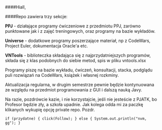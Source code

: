 ####Hiall,

####Repo zawiera trzy sekcje:

**PPJ** - działające programy ćwiczeniowe z przedmiotu PPJ, zarówno punktowane jak i
z zajęć treningowych, oraz programy na bazie wykładów.

**Universe** - dodatkowe programy poszerzające materiał, np z CodeWars, 
Project Euler, dokumentacja Oracle'a etc.

**VNTools** - biblioteczka składająca się z najprzydatniejszych programów,
składa się z klas podobnych do siebie metod, spis w pliku vntools.xlsx


Programy piszę na bazie wykładu, ćwiczeń, konsultacji, stacka, 
podglądu puli rozwiązań na CodeWars, książek i własnej rozkminy.

Aktualizacja regularna, w drugim semestrze pewnie będzie kontynuowana
ze względu na przedmiot programowania z GUI i dalszą nauką Javy.

Na razie, pozdrówcie kazie, i nie korzystajcie, jeśli nie jesteście
z PJATK, bo Profesor będzie zły, a szkoła upadnie. Jak kolega 
odda mi za paczkę klikanych wykupię opcję private repo. Pozdr.

``if (przydatne) {
 click(Follow);
 } else {
    System.out.println("nvm, gg");
 }``